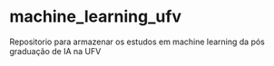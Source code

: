 # machine_learning_ufv
Repositorio para armazenar os estudos em machine learning da pós graduação de IA na UFV
